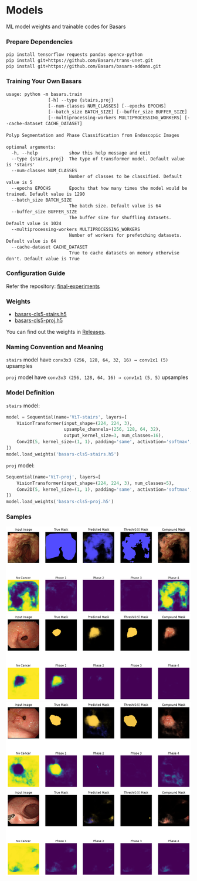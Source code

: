 # Models

ML model weights and trainable codes for Basars

### Prepare Dependencies
```
pip install tensorflow requests pandas opencv-python
pip install git+https://github.com/Basars/trans-unet.git
pip install git+https://github.com/Basars/basars-addons.git
```

### Training Your Own Basars
```
usage: python -m basars.train 
                [-h] --type {stairs,proj}
                [--num-classes NUM_CLASSES] [--epochs EPOCHS] 
                [--batch_size BATCH_SIZE] [--buffer_size BUFFER_SIZE]
                [--multiprocessing-workers MULTIPROCESSING_WORKERS] [--cache-dataset CACHE_DATASET]

Polyp Segmentation and Phase Classification from Endoscopic Images

optional arguments:
  -h, --help            show this help message and exit
  --type {stairs,proj}  The type of transformer model. Default value is 'stairs'
  --num-classes NUM_CLASSES
                        Number of classes to be classified. Default value is 5
  --epochs EPOCHS       Epochs that how many times the model would be trained. Default value is 1290
  --batch_size BATCH_SIZE
                        The batch size. Default value is 64
  --buffer_size BUFFER_SIZE
                        The buffer size for shuffling datasets. Default value is 1024
  --multiprocessing-workers MULTIPROCESSING_WORKERS
                        Number of workers for prefetching datasets. Default value is 64
  --cache-dataset CACHE_DATASET
                        True to cache datasets on memory otherwise don't. Default value is True
```

### Configuration Guide
Refer the repository: [final-experiments](https://github.com/Basars/final-experiments)

### Weights

- [basars-cls5-stairs.h5](https://github.com/Basars/models/releases/download/v1.0/basars-cls5-stairs.h5)
- [basars-cls5-proj.h5](https://github.com/Basars/models/releases/download/v1.0/basars-cls5-proj.h5)

You can find out the weights in [Releases](https://github.com/Basars/models/releases).

### Naming Convention and Meaning

`stairs` model have `conv3x3 (256, 128, 64, 32, 16) → conv1x1 (5)` upsamples

`proj` model have `conv3x3 (256, 128, 64, 16) → conv1x1 (5, 5)` upsamples

### Model Definition

`stairs` model:
```python
model = Sequential(name='ViT-stairs', layers=[
    VisionTransformer(input_shape=(224, 224, 3),
                      upsample_channels=(256, 128, 64, 32),
                      output_kernel_size=3, num_classes=16),
    Conv2D(5, kernel_size=(1, 1), padding='same', activation='softmax', use_bias=False)
])
model.load_weights('basars-cls5-stairs.h5')
```

`proj` model:
```python
Sequential(name='ViT-proj', layers=[
    VisionTransformer(input_shape=(224, 224, 3), num_classes=5),
    Conv2D(5, kernel_size=(1, 1), padding='same', activation='softmax', use_bias=False)
])
model.load_weights('basars-cls5-proj.h5')
```

### Samples

![r0](https://github.com/Basars/models/blob/main/static/r0.png)
![r1](https://github.com/Basars/models/blob/main/static/r1.png)
![r2](https://github.com/Basars/models/blob/main/static/r2.png)
![r3](https://github.com/Basars/models/blob/main/static/r3.png)